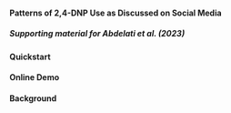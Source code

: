 #### Patterns of 2,4-DNP Use as Discussed on Social Media

##### Supporting material for Abdelati et al. (2023)

#### Quickstart

#### Online Demo

#### Background

